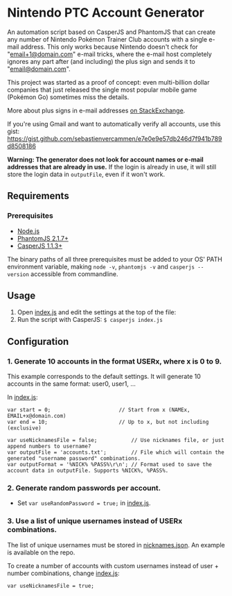 # Nintendo PTC Account Generator

An automation script based on CasperJS and PhantomJS that can create any number of Nintendo Pokémon Trainer Club accounts with a single  e-mail address. This only works because Nintendo doesn't check for "email+1@domain.com" e-mail tricks, where the e-mail host completely ignores any part after (and including) the plus sign and sends it to "email@domain.com".

This project was started as a proof of concept: even multi-billion dollar companies that just released the single most popular mobile game (Pokémon Go) sometimes miss the details.

More about plus signs in e-mail addresses [on StackExchange](http://security.stackexchange.com/questions/65244/what-are-the-security-reasons-for-disallowing-the-plus-sign-in-email-addresses).

If you're using Gmail and want to automatically verify all accounts, use this gist: https://gist.github.com/sebastienvercammen/e7e0e9e57db246d7f941b789d8508186

**Warning: The generator does not look for account names or e-mail addresses that are already in use.**
If the login is already in use, it will still store the login data in `outputFile`, even if it won't work.

## Requirements
### Prerequisites
* [Node.js](https://nodejs.org/en/)
* [PhantomJS 2.1.7+](http://phantomjs.org/)
* [CasperJS 1.1.3+](http://casperjs.org/)

The binary paths of all three prerequisites must be added to your OS' PATH environment variable, making `node -v`,
`phantomjs -v` and `casperjs --version` accessible from commandline.

## Usage

1. Open [index.js](index.js) and edit the settings at the top of the file:
2. Run the script with CasperJS:
    `$ casperjs index.js`

## Configuration
### 1. Generate 10 accounts in the format USERx, where x is 0 to 9.
This example corresponds to the default settings. It will generate 10 accounts in the same format: user0, user1, ...

In [index.js](index.js):

    var start = 0;                      // Start from x (NAMEx, EMAIL+x@domain.com)
    var end = 10;                       // Up to x, but not including (exclusive)

    var useNicknamesFile = false;           // Use nicknames file, or just append numbers to username?
    var outputFile = 'accounts.txt';        // File which will contain the generated "username password" combinations.
    var outputFormat = '%NICK% %PASS%\r\n'; // Format used to save the account data in outputFile. Supports %NICK%, %PASS%.

### 2. Generate random passwords per account.
* Set `var useRandomPassword = true;` in [index.js](index.js).

### 3. Use a list of unique usernames instead of USERx combinations.
The list of unique usernames must be stored in [nicknames.json](nicknames.json). An example is available on the repo.

To create a number of accounts with custom usernames instead of user + number combinations, change [index.js](index.js):

    var useNicknamesFile = true;